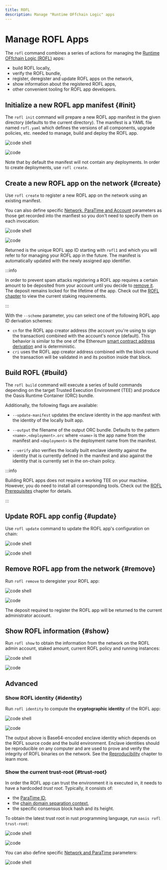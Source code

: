 ```yaml
---
title: ROFL
description: Manage "Runtime OFfchain Logic" apps
---
```


# Manage ROFL Apps

The `rofl` command combines a series of actions for managing the [Runtime
OFfchain Logic (ROFL)][rofl] apps:

- build ROFL locally,
- verify the ROFL bundle,
- register, deregister and update ROFL apps on the network,
- show information about the registered ROFL apps,
- other convenient tooling for ROFL app developers.

[rofl]: https://github.com/oasisprotocol/docs/blob/main/docs/build/rofl/README.mdx

## Initialize a new ROFL app manifest {#init}

The `rofl init` command will prepare a new ROFL app manifest in the given
directory (defaults to the current directory). The manifest is a YAML file named
`rofl.yaml` which defines the versions of all components, upgrade policies, etc.
needed to manage, build and deploy the ROFL app.

![code shell](../examples/rofl/init.in.static)

![code](../examples/rofl/init.out.static)

Note that by default the manifest will not contain any deployments. In order to
create deployments, use `rofl create`.

## Create a new ROFL app on the network {#create}

Use `rofl create` to register a new ROFL app on the network using an existing
manifest.

You can also define specific [Network, ParaTime and Account][npa] parameters
as those get recorded into the manfiest so you don't need to specify them on
each invocation:

![code shell](../examples/rofl/create.in.static)

![code](../examples/rofl/create.out.static)

Returned is the unique ROFL app ID starting with `rofl1` and which you
will refer to for managing your ROFL app in the future. The manifest is
automatically updated with the newly assigned app identifier.

:::info

In order to prevent spam attacks registering a ROFL app requires a
certain amount to be deposited from your account until you decide to
[remove it](#remove). The deposit remains locked for the lifetime of the app.
Check out the [ROFL chapter][app] to view the current staking requirements.

:::

With the `--scheme` parameter, you can select one of the following ROFL app ID
derivation schemes:

- `cn` for the ROFL app creator address (the account you're using to sign the
  transaction) combined with the account's nonce (default). This behavior is
  similar to the one of the Ethereum [smart contract address derivation] and is
  deterministic.
- `cri` uses the ROFL app creator address combined with the block round the
  transaction will be validated in and its position inside that block.

[app]: https://github.com/oasisprotocol/oasis-sdk/blob/main/docs/rofl/app.mdx
[smart contract address derivation]: https://ethereum.org/en/developers/docs/accounts/#contract-accounts

## Build ROFL {#build}

The `rofl build` command will execute a series of build commands depending on
the target Trusted Execution Environment (TEE) and produce the Oasis Runtime
Container (ORC) bundle.

Additionally, the following flags are available:

- `--update-manifest` updates the enclave identity in the app manifest with the
  identity of the locally built app.

- `--output` the filename of the output ORC bundle. Defaults to the pattern
  `<name>.<deployment>.orc` where `<name>` is the app name from the manifest and
  `<deployment>` is the deployment name from the manifest.

- `--verify` also verifies the locally built enclave identity against the
  identity that is currently defined in the manifest and also against the
  identity that is currently set in the on-chain policy.

:::info

Building ROFL apps does not require a working TEE on your machine. However, you
do need to install all corresponding tools. Check out the [ROFL Prerequisites]
chapter for details.

:::

[ROFL Prerequisites]: https://github.com/oasisprotocol/oasis-sdk/blob/main/docs/rofl/prerequisites.md
[npa]: ./account.md#npa

## Update ROFL app config {#update}

Use `rofl update` command to update the ROFL app's configuration on chain:

![code shell](../examples/rofl/update.in.static)

![code shell](../examples/rofl/update.out.static)

## Remove ROFL app from the network {#remove}

Run `rofl remove` to deregister your ROFL app:

![code shell](../examples/rofl/remove.in.static)

![code](../examples/rofl/remove.out.static)

The deposit required to register the ROFL app will be returned to the current
administrator account.

## Show ROFL information {#show}

Run `rofl show` to obtain the information from the network on the ROFL admin
account, staked amount, current ROFL policy and running instances:

![code shell](../examples/rofl/show.in.static)

![code](../examples/rofl/show.out.static)

## Advanced

### Show ROFL identity {#identity}

Run `rofl identity` to compute the **cryptographic identity** of the ROFL app:

![code shell](../examples/rofl/identity.in.static)

![code](../examples/rofl/identity.out.static)

The output above is Base64-encoded enclave identity which depends on the ROFL
source code and the build environment. Enclave identities should be reproducible
on any computer and are used to prove and verify the integrity of ROFL binaries
on the network. See the [Reproducibility] chapter to learn more.

[Reproducibility]: https://github.com/oasisprotocol/oasis-sdk/blob/main/docs/runtime/reproducibility.md

### Show the current trust-root {#trust-root}

In order the ROFL app can trust the environment it is executed in, it
needs to have a hardcoded *trust root*. Typically, it consists of:

- the [ParaTime ID],
- the [chain domain separation context],
- the specific consensus block hash and its height.

To obtain the latest trust root in rust programming language, run
`oasis rofl trust-root`:

![code shell](../examples/rofl/trust-root.in.static)

![code](../examples/rofl/trust-root.out.static)

You can also define specific [Network and ParaTime][npa] parameters:

![code shell](../examples/rofl/trust-root-np.in.static)

[ParaTime ID]: https://github.com/oasisprotocol/oasis-core/blob/master/docs/runtime/identifiers.md
[chain domain separation context]: https://github.com/oasisprotocol/oasis-core/blob/master/docs/crypto.md#chain-domain-separation
